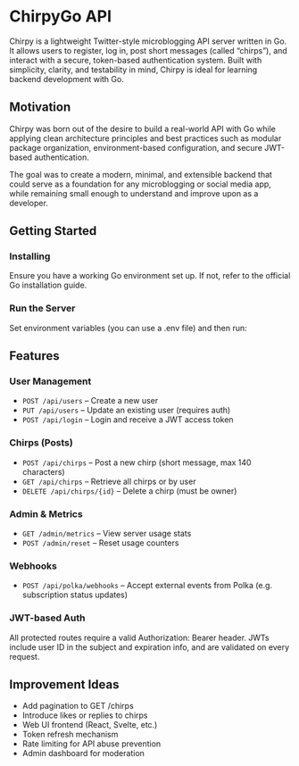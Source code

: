 # ChirpyGo API

Chirpy is a lightweight Twitter-style microblogging API server written in Go. It allows users to register, log in, post short messages (called “chirps”), and interact with a secure, token-based authentication system. Built with simplicity, clarity, and testability in mind, Chirpy is ideal for learning backend development with Go.

## Motivation

Chirpy was born out of the desire to build a real-world API with Go while applying clean architecture principles and best practices such as modular package organization, environment-based configuration, and secure JWT-based authentication.

The goal was to create a modern, minimal, and extensible backend that could serve as a foundation for any microblogging or social media app, while remaining small enough to understand and improve upon as a developer.

## Getting Started

### Installing

Ensure you have a working Go environment set up. If not, refer to the official Go installation guide.

### Run the Server
Set environment variables (you can use a .env file) and then run:


## Features

### User Management

- `POST /api/users` – Create a new user
- `PUT /api/users` – Update an existing user (requires auth)
- `POST /api/login` – Login and receive a JWT access token

### Chirps (Posts)

- `POST /api/chirps` – Post a new chirp (short message, max 140 characters)
- `GET /api/chirps` – Retrieve all chirps or by user
- `DELETE /api/chirps/{id}` – Delete a chirp (must be owner)

### Admin & Metrics

- `GET /admin/metrics` – View server usage stats
- `POST /admin/reset` – Reset usage counters

### Webhooks

- `POST /api/polka/webhooks` – Accept external events from Polka (e.g. subscription status updates)

### JWT-based Auth

All protected routes require a valid Authorization: Bearer <token> header. JWTs include user ID in the subject and expiration info, and are validated on every request.

## Improvement Ideas

- Add pagination to GET /chirps
- Introduce likes or replies to chirps
- Web UI frontend (React, Svelte, etc.)
- Token refresh mechanism
- Rate limiting for API abuse prevention
- Admin dashboard for moderation
